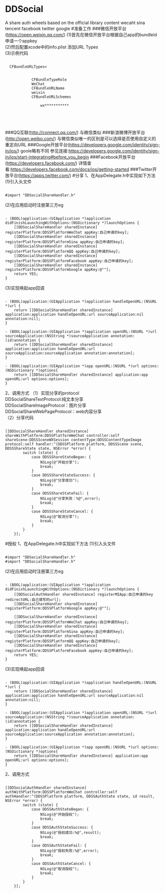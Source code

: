 # DDSocial
A share auth wheels based on the official library content wecaht sina tencent facebook twitter google
#准备工作
###微信开放平台(https://open.weixin.qq.com/)
  (1)首先在微信开放平台根据自己app的bundleid申请一个appkey<br />
  (2)然后配置xcode中的info.plist 添加URL Types<br />
  (3)示例代码<br />
  <pre><code>
  <key>CFBundleURLTypes&lt</key>
	<array>
		<dict>
			<key>CFBundleTypeRole</key>
			<string>WeChat</string>
			<key>CFBundleURLName</key>
			<string>weixin</string>
			<key>CFBundleURLSchemes</key>
			<array>
				<string>wx***********</string>
			</array>
		</dict>
	</array>
	</code></pre>
###QQ互联(http://connect.qq.com/)
  与微信类似
###新浪微博开放平台(http://open.weibo.com/)
  与微信类似唯一的区别是可以选择是否使用自定义的重定向URL
###Google开放平台(https://developers.google.com/identity/sign-in/ios/)
  goole略有不同 参见连接:https://developers.google.com/identity/sign-in/ios/start-integrating#before_you_begin
###Facebook开放平台(https://developers.facebook.com/)
  详情查看:https://developers.facebook.com/docs/ios/getting-started
###Twitter开放平台(https://apps.twitter.com/)
#分享
1、在AppDelegate.h中实现如下方法
(1)引入头文件
<pre><code>
#import "DDSocialShareHandler.h"
</code></pre>
(2)在应用启动时注册第三方eg
<pre><code>
- (BOOL)application:(UIApplication *)application didFinishLaunchingWithOptions:(NSDictionary *)launchOptions {
    [[DDSocialShareHandler sharedInstance] registerPlatform:DDSSPlatformWeChat appKey:自己申请的key];
    [[DDSocialShareHandler sharedInstance] registerPlatform:DDSSPlatformSina appKey:自己申请的key];
    [[DDSocialShareHandler sharedInstance] registerPlatform:DDSSPlatformQQ appKey:自己申请的key];
    [[DDSocialShareHandler sharedInstance] registerPlatform:DDSSPlatformFacebook appKey:自己申请的key];
    [[DDSocialShareHandler sharedInstance] registerPlatform:DDSSPlatformGoogle appKey:@""];
    return YES;
}
</code></pre>
(3)实现唤起app回调
<pre><code>
- (BOOL)application:(UIApplication *)application handleOpenURL:(NSURL *)url {
    return [[DDSocialShareHandler sharedInstance] application:application handleOpenURL:url sourceApplication:nil annotation:nil];
}

- (BOOL)application:(UIApplication *)application openURL:(NSURL *)url sourceApplication:(NSString *)sourceApplication annotation:(id)annotation {
    return [[DDSocialShareHandler sharedInstance] application:application handleOpenURL:url sourceApplication:sourceApplication annotation:annotation];
}

- (BOOL)application:(UIApplication *)app openURL:(NSURL *)url options:(NSDictionary<NSString *,id> *)options{
    return [[DDSocialShareHandler sharedInstance] application:app openURL:url options:options];
}
</code></pre>
2、调用方式
（1）实现分享的protocol<br />
DDSocialShareTextProtocol:纯文本分享<br />
DDSocialShareImageProtocol：图片分享<br />
DDSocialShareWebPageProtocol：web内容分享<br />
（2）分享代码
<pre><code>
[[DDSocialShareHandler sharedInstance] shareWithPlatform:DDSSPlatformWeChat controller:self shareScene:DDSSSceneWXSession contentType:DDSSContentTypeImage protocol:self handler:^(DDSSPlatform platform, DDSSScene scene, DDSSShareState state, NSError *error) {
        switch (state) {
            case DDSSShareStateBegan: {
                NSLog(@"开始分享");
                break;
            }
            case DDSSShareStateSuccess: {
                NSLog(@"分享成功");
                break;
            }
            case DDSSShareStateFail: {
                NSLog(@"分享失败：%@",error);
                break;
            }
            case DDSSShareStateCancel: {
                NSLog(@"取消分享");
                break;
            }
        }
    }];
</code></pre>
#授权
1、在AppDelegate.h中实现如下方法
(1)引入头文件
<pre><code>
#import "DDSocialShareHandler.h"
#import "DDSocialShareHandler.h"
</code></pre>
(2)在应用启动时注册第三方eg
<pre><code>
- (BOOL)application:(UIApplication *)application didFinishLaunchingWithOptions:(NSDictionary *)launchOptions {
    [[DDSocialAuthHandler sharedInstance] registerMIApp:自己申请的key redirectURL:自己填写的url];
    [[DDSocialShareHandler sharedInstance] registerPlatform:DDSSPlatformGoogle appKey:@""];

    [[DDSocialShareHandler sharedInstance] registerPlatform:DDSSPlatformWeChat appKey:自己申请的key];
    [[DDSocialShareHandler sharedInstance] registerPlatform:DDSSPlatformSina appKey:自己申请的key];
    [[DDSocialShareHandler sharedInstance] registerPlatform:DDSSPlatformQQ appKey:自己申请的key];
    [[DDSocialShareHandler sharedInstance] registerPlatform:DDSSPlatformFacebook appKey:自己申请的key];
    return YES;
}
</code></pre>
(3)实现唤起app回调
<pre><code>
- (BOOL)application:(UIApplication *)application handleOpenURL:(NSURL *)url {
    return [[DDSocialShareHandler sharedInstance] application:application handleOpenURL:url sourceApplication:nil annotation:nil];
}

- (BOOL)application:(UIApplication *)application openURL:(NSURL *)url sourceApplication:(NSString *)sourceApplication annotation:(id)annotation {
    return [[DDSocialShareHandler sharedInstance] application:application handleOpenURL:url sourceApplication:sourceApplication annotation:annotation];
}

- (BOOL)application:(UIApplication *)app openURL:(NSURL *)url options:(NSDictionary<NSString *,id> *)options{
    return [[DDSocialShareHandler sharedInstance] application:app openURL:url options:options];
}
</code></pre>
2、调用方式
<pre><code>
[[DDSocialAuthHandler sharedInstance] authWithPlatform:DDSSPlatformWeChat controller:self authHandler:^(DDSSPlatform platform, DDSSAuthState state, id result, NSError *error) {
        switch (state) {
            case DDSSAuthStateBegan: {
                NSLog(@"开始授权");
                break;
            }
            case DDSSAuthStateSuccess: {
                NSLog(@"授权成功:%@",result);
                break;
            }
            case DDSSAuthStateFail: {
                NSLog(@"授权失败:%@",error);
                break;
            }
            case DDSSAuthStateCancel: {
                NSLog(@"取消授权");
                break;
            }
        }
    }];
</code></pre>
